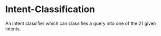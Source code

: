 # Intent-Classification
An intent classifier which can classifies a query into one of the 21 given intents.
